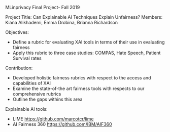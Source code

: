 MLinprivacy Final Project- Fall 2019

Project Title: Can Explainable AI Techniques Explain Unfairness?
Members: Kiana Alikhademi, Emma Drobina, Brianna Richardson

Objectives:
* Define a rubric for evaluating XAI tools in terms of their use in evaluating fairness
* Apply this rubric to three case studies: COMPAS, Hate Speech, Patient Survival rates

Contribution:
* Developed holistic fairness rubrics with respect to the access and capabilities of XAI
* Examine the state-of-the art fairness tools with respects to our comprehensive rubrics 
* Outline the gaps withins this area

Explainable AI tools:
* LIME https://github.com/marcotcr/lime
* AI Fairness 360 https://github.com/IBM/AIF360



